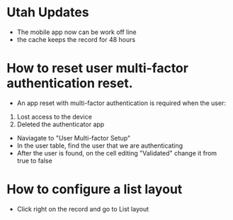 # Utah Updates
- The mobile app now can be work off line
- the cache keeps the record for 48 hours

# How to reset user multi-factor authentication reset. 

- An app reset with multi-factor authentication is required when the user:
 1. Lost access to the device
 2. Deleted the authenticator app

- Naviagate to "User Multi-factor Setup" 
- In the user table, find the user that we are authenticating
- After the user is found, on the cell editing "Validated" change it from true to false

# How to configure a list layout
- Click right on the record and go to List layout 
